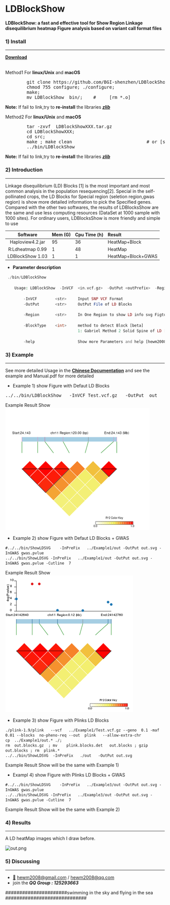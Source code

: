 
# LDBlockShow
<b>LDBlockShow: a fast and effective tool for Show Region Linkage disequilibrium heatmap Figure analysis based on variant call format files</b>


###  1) Install
------------

<b> [Download](https://github.com/BGI-shenzhen/LDBlockShow/archive/v1.03.tar.gz) </b>

</br>
Method1 For <b>linux/Unix</b> and <b> macOS </b>
<pre>
        git clone https://github.com/BGI-shenzhen/LDBlockShow.git
        chmod 755 configure; ./configure;
        make;
        mv LDBlockShow  bin/;    #     [rm *.o]
</pre>

**Note:** If fail to link,try to <b>re-install</b> the libraries [**_zlib_**](https://zlib.net/)


Method2 For <b>linux/Unix</b> and <b> macOS </b>
<pre>
        tar -zxvf  LDBlockShowXXX.tar.gz
        cd LDBlockShowXXX;
        cd src;
        make ; make clean                            # or [sh make.sh]
        ../bin/LDBlockShow
</pre>
**Note:** If fail to link,try to <b>re-install</b> the libraries [**_zlib_**](https://zlib.net/)


###  2) Introduction
------------
Linkage disequilibrium (LD) Blocks [1] is the most important and most common analysis in the population resequencing[2]. Special in the self-pollinated crops, the LD Blocks for Special region (seletion region,gwas region) is show more detailed information to pick the Specified genes.
Compared with the other two softwares, the results of LDBlocksShow are the same and use less computing resources (DataSet at 1000 sample with 1000 sites). For ordinary users, LDBlocksShow is more friendly and simple to use

|     Software     |   Mem (G)   |  Cpu Time (h)   |       Result       |
|:----------------:|:------------|:----------------|:-------------------|
| Haploview4.2.jar |      95     |       36        |    HeatMap+Block   |
| R:Ldheatmap 0.99 |      1      |       48        |       HeatMap      |
| LDBlockShow 1.03 |      1      |       1         | HeatMap+Block+GWAS |


* <b> Parameter description</b>
```php
 ./bin/LDBlockShow

	Usage: LDBlockShow  -InVCF  <in.vcf.gz>  -OutPut <outPrefix>  -Region  chr1:10000:20000

		-InVCF        <str>     Input SNP VCF Format
		-OutPut       <str>     OutPut File of LD Blocks

		-Region       <str>     In One Region to show LD info svg Figture

		-BlockType    <int>     method to detect Block [beta]
		                        1: Gabriel Method 2 Solid Spine of LD [1]

		-help                   Show more Parameters and help [hewm2008 v1.03]

```

###  3) Example
------------

See more detailed Usage in the <b>[Chinese Documentation](https://github.com/BGI-shenzhen/LDBlockShow/blob/master/LDBlocksShow_Manual.pdf)</b>
and see the example and  Manual.pdf for more detailed


* Example 1)  show Figure with Defaut LD Blocks

<pre>
../../bin/LDBlockShow   -InVCF Test.vcf.gz   -OutPut  out   -Region  Ghir_D11:24100000:24200000
</pre>
Example Result Show
![out.png](https://github.com/BGI-shenzhen/LDBlockShow/blob/master/example/Example1/out.png)


* Example 2)  show Figure with Defaut LD Blocks   + GWAS
```
#../../bin/ShowLDSVG	-InPreFix	../Example1/out	-OutPut	out.svg	-InGWAS	gwas.pvlue
../../bin/ShowLDSVG	-InPreFix	../Example1/out	-OutPut	out.svg	-InGWAS	gwas.pvlue -Cutline  7
```
Example Result Show
![out.png](https://github.com/BGI-shenzhen/LDBlockShow/blob/master/example/Example2/out.png)


* Example 3) show Figure with Plinks LD Blocks
```
./plink-1.9/plink	--vcf	../Example1/Test.vcf.gz	--geno	0.1	-maf 0.01 --blocks  no-pheno-req --out	plink	--allow-extra-chr
cp  ../Example1/out.* ./;  
rm  out.blocks.gz  ; mv    plink.blocks.det   out.blocks ; gzip  out.blocks ; rm  plink.*
../../bin/ShowLDSVG  -InPreFix   ./out   -OutPut out.svg 
```
Example Result Show will be the same with Example 1)

* Exampl 4) show Figure with Plinks LD Blocks  + GWAS
```
#../../bin/ShowLDSVG	-InPreFix	../Example3/out	-OutPut	out.svg	-InGWAS	gwas.pvlue
../../bin/ShowLDSVG	-InPreFix	../Example3/out	-OutPut	out.svg	-InGWAS	gwas.pvlue -Cutline  7
```
Example Result Show will be the same with Example 2)




###  4) Results
------------
A LD heatMap images which I draw before.

![out.png](https://github.com/BGI-shenzhen/LDBlockShow/blob/master/example/Fig/out.png)

###  5) Discussing
------------
- [:email:](https://github.com/BGI-shenzhen/LDBlockShow) hewm2008@gmail.com / hewm2008@qq.com
- join the<b><i> QQ Group : 125293663</b></i>

######################swimming in the sky and flying in the sea #############################
